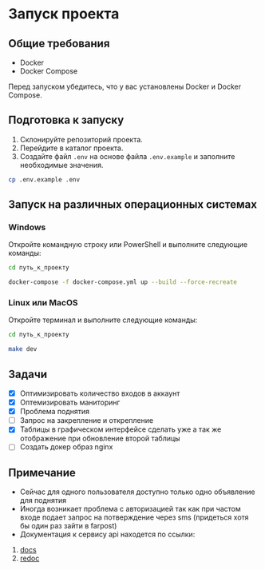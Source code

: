 # Запуск проекта

## Общие требования

- Docker
- Docker Compose

Перед запуском убедитесь, что у вас установлены Docker и Docker Compose.

## Подготовка к запуску

1. Склонируйте репозиторий проекта.
2. Перейдите в каталог проекта.
3. Создайте файл `.env` на основе файла `.env.example` и заполните необходимые значения.

```bash
cp .env.example .env
```

## Запуск на различных операционных системах

### Windows

Откройте командную строку или PowerShell и выполните следующие команды:

```bash
cd путь_к_проекту
```

```bash
docker-compose -f docker-compose.yml up --build --force-recreate
```

### Linux или MacOS

Откройте терминал и выполните следующие команды:

```bash
cd путь_к_проекту
```

```bash
make dev
```

## Задачи

- [x] Оптимизировать количество входов в аккаунт
- [x] Оптемизировать маниторинг
- [x] Проблема поднятия
- [ ] Запрос на закрепление и открепление
- [x] Таблицы в графическом интерфейсе сделать уже а так же отображение при обновление второй таблицы
- [ ] Создать докер образ nginx

## Примечание

- Сейчас для одного пользователя доступно только одно объявление для поднятия
- Иногда возникает проблема с авторизацией так как при частом входе подает запрос на потверждение через sms (придеться хотя бы один раз зайти в farpost)
- Документация к сервису api находется по ссылки:

1. [docs](http://127.0.0.1:5000/api/v1/docs)
2. [redoc](http://127.0.0.1:5000/api/v1/redoc)
